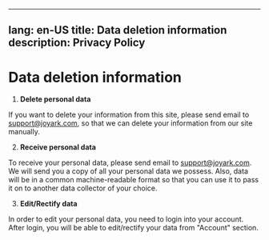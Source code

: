 ---
lang: en-US
title: Data deletion information
description: Privacy Policy
--
# Data deletion information

1. **Delete personal data**

If you want to delete your information from this site, please send email to support@joyark.com, so that we can delete your information from our site manually.

2. **Receive personal data**

To receive your personal data, please send email to support@joyark.com. We will send you a copy of all your personal data we possess. Also, data will be in a common machine-readable format so that you can use it to pass it on to another data collector of your choice.

3. **Edit/Rectify data**

In order to edit your personal data, you need to login into your account. After login, you will be able to edit/rectify your data from "Account" section.
